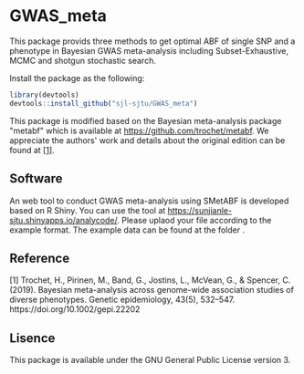 # GWAS_meta
This package provids three methods to get optimal ABF of single SNP and a phenotype in Bayesian GWAS meta-analysis including Subset-Exhaustive, MCMC and shotgun stochastic search. 

Install the package as the following:
```R
library(devtools)
devtools::install_github("sjl-sjtu/GWAS_meta")
```
This package is modified based on the Bayesian meta-analysis package "metabf" which is available at https://github.com/trochet/metabf. We appreciate the authors' work and details about the original edition can be found at [[1]](#rf1).

## Software
An web tool to conduct GWAS meta-analysis using SMetABF is developed based on R Shiny. You can use the tool at https://sunjianle-sjtu.shinyapps.io/analycode/. Please uplaod your file according to the example format. The example data can be found at the folder .

## Reference
<div id="rf1"></div>
[1] Trochet, H., Pirinen, M., Band, G., Jostins, L., McVean, G., & Spencer, C. (2019). Bayesian meta-analysis across genome-wide association studies of diverse phenotypes. Genetic epidemiology, 43(5), 532–547. https://doi.org/10.1002/gepi.22202

## Lisence
This package is available under the GNU General Public License version 3.
